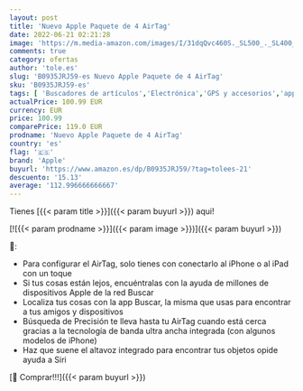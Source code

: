 ```yaml
---
layout: post
title: 'Nuevo Apple Paquete de 4 AirTag'
date: 2022-06-21 02:21:28
image: 'https://m.media-amazon.com/images/I/31dqQvc460S._SL500_._SL400_.jpg'
comments: true
category: ofertas
author: 'tole.es'
slug: 'B0935JRJ59-es Nuevo Apple Paquete de 4 AirTag'
sku: 'B0935JRJ59-es'
tags: [ 'Buscadores de artículos','Electrónica','GPS y accesorios','apple','🇪🇸', ]
actualPrice: 100.99 EUR
currency: EUR
price: 100.99
comparePrice: 119.0 EUR
prodname: 'Nuevo Apple Paquete de 4 AirTag'
country: 'es'
flag: '🇪🇸'
brand: 'Apple'
buyurl: 'https://www.amazon.es/dp/B0935JRJ59/?tag=tolees-21'
descuento: '15.13'
average: '112.996666666667'
---
```


Tienes [{{< param title >}}]({{< param buyurl >}}) aqui!

[![{{< param prodname >}}]({{< param image >}})]({{< param buyurl >}})

🔎:

- Para configurar el AirTag, solo tienes con conectarlo al iPhone o al iPad con un toque
- Si tus cosas están lejos, encuéntralas con la ayuda de millones de dispositivos Apple de la red Buscar
- Localiza tus cosas con la app Buscar, la misma que usas para encontrar a tus amigos y dispositivos
- Búsqueda de Precisión te lleva hasta tu AirTag cuando está cerca gracias a la tecnología de banda ultra ancha integrada (con algunos modelos de iPhone)
- Haz que suene el altavoz integrado para encontrar tus objetos opide ayuda a Siri

[🛒 Comprar!!!]({{< param buyurl >}})
